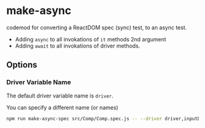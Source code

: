 # make-async

codemod for converting a ReactDOM spec (sync) test, to an async test.

- Adding `async` to all invokations of `it` methods 2nd argument
- Adding `await` to all invokations of driver methods.

## Options

### Driver Variable Name

The default driver variable name is `driver`.

You can specify a different name (or names)

```bash
npm run make-async-spec src/Comp/Comp.spec.js -- --driver driver,inputDriver,dropdownLayoutDriver
```